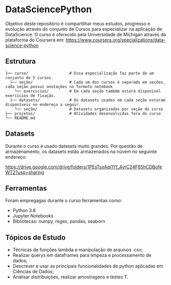 # DataSciencePython
Objetivo deste repositório é compartilhar meus estudos, progresso e evolução através do conjunto de Cursos para especializar na aplicação de DataScience.
O curso é oferecido pela Universidade de Michigan através da plataforma do Coursera em: https://www.coursera.org/specializations/data-science-python


## Estrutura
```
├── curso/                  # Essa especialização faz parte de um conjunto de 5 cursos.
  ├── seção/                # Cada um dos cursos é separado em seções, cada seção possuí anotações no formato notebook
    └── exercicios/         # Em cada seção também estará disponivel exercícios de fixação.
  ├── datasets/             # Os datasets usados em cada seção estaram disponíveis no endereço a seguir.
    └── seção/              # Datasets organizados por seção do curso
├── projetos/               # Atividades desenvolvidas fora do curso
└── README.md
```

## Datasets
Durante o curso é usado datasets muito grandes. Por questão de armazenamento, os datasets estão armazenados na núvem no seguinte endereço: 

https://drive.google.com/drive/folders/1PEsTsxAqi1Yf_4yrC24F65hCDBofeWT2?usp=sharing

## Ferramentas
Foram empregagas durante o curso ferramentas como:
  *  Python 3.8
  *  Jupyter Notebooks
  *  Bibliotecas: numpy, regex, pandas, seaborn

## Tópicos de Estudo
  * Técnicas de funções lambda e manipulação de arquivos .csv;
  * Realizar querys em dataframes para limpeza e processamento de dados;
  * Descrever e usar as principais funcionalidades de python aplicadas em Ciências de Dados;
  * Análisar distribuições, realizar amostragens e testes T.
